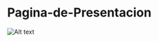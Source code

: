 # Pagina-de-Presentacion

![Alt text]( https://github.com/ramun9533/Pagina-de-Presentacion/blob/main/istockphhoto-539366652-1024x1024.jpg)

